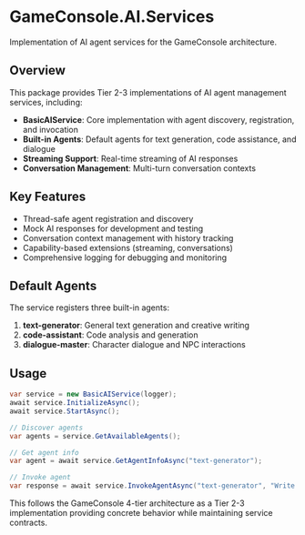 # GameConsole.AI.Services

Implementation of AI agent services for the GameConsole architecture.

## Overview

This package provides Tier 2-3 implementations of AI agent management services, including:

- **BasicAIService**: Core implementation with agent discovery, registration, and invocation
- **Built-in Agents**: Default agents for text generation, code assistance, and dialogue
- **Streaming Support**: Real-time streaming of AI responses
- **Conversation Management**: Multi-turn conversation contexts

## Key Features

- Thread-safe agent registration and discovery
- Mock AI responses for development and testing
- Conversation context management with history tracking
- Capability-based extensions (streaming, conversations)
- Comprehensive logging for debugging and monitoring

## Default Agents

The service registers three built-in agents:

1. **text-generator**: General text generation and creative writing
2. **code-assistant**: Code analysis and generation
3. **dialogue-master**: Character dialogue and NPC interactions

## Usage

```csharp
var service = new BasicAIService(logger);
await service.InitializeAsync();
await service.StartAsync();

// Discover agents
var agents = service.GetAvailableAgents();

// Get agent info
var agent = await service.GetAgentInfoAsync("text-generator");

// Invoke agent
var response = await service.InvokeAgentAsync("text-generator", "Write a story");
```

This follows the GameConsole 4-tier architecture as a Tier 2-3 implementation providing concrete behavior while maintaining service contracts.